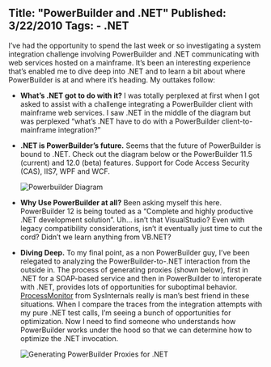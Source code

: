 Title: "PowerBuilder and .NET"
Published: 3/22/2010
Tags:
    - .NET
---
I’ve had the opportunity to spend the last week or so investigating a system integration challenge involving PowerBuilder and .NET communicating with web services hosted on a mainframe. It’s been an interesting experience that’s enabled me to dive deep into .NET and to learn a bit about where PowerBuilder is at and where it’s heading. My outtakes follow:

* **What’s .NET got to do with it?** I was totally perplexed at first when I got asked to assist with a challenge integrating a PowerBuilder client with mainframe web services. I saw .NET in the middle of the diagram but was perplexed “what’s .NET have to do with a PowerBuilder client-to- mainframe integration?”
* **.NET is PowerBuilder’s future.** Seems that the future of PowerBuilder is bound to .NET. Check out the diagram below or the PowerBuilder 11.5 (current) and 12.0 (beta) features. Support for Code Access Security (CAS), IIS7, WPF and WCF.

    ![Powerbuilder Diagram](https://s3.amazonaws.com/s3.beckshome.com/20100322-PowerBuilder-Diagram.gif)

* **Why Use PowerBuilder at all?** Been asking myself this here. PowerBuilder 12 is being touted as a “Complete and highly productive .NET development solution”. Uh… isn’t that VisualStudio? Even with legacy compatibility considerations, isn’t it eventually just time to cut the cord? Didn’t we learn anything from VB.NET?
* **Diving Deep.** To my final point, as a non PowerBuilder guy, I’ve been relegated to analyzing the PowerBuilder-to-.NET interaction from the outside in. The process of generating proxies (shown below), first in .NET for a SOAP-based service and then in PowerBuilder to interoperate with .NET, provides lots of opportunities for suboptimal behavior. [ProcessMonitor](https://docs.microsoft.com/en-us/sysinternals/downloads/procmon) from SysInternals really is man’s best friend in these situations. When I compare the traces from the integration attempts with my pure .NET test calls, I’m seeing a bunch of opportunities for optimization. Now I need to find someone who understands how PowerBuilder works under the hood so that we can determine how to optimize the .NET invocation.

    ![Generating PowerBuilder Proxies for .NET](https://s3.amazonaws.com/s3.beckshome.com/20100322-Generating-PowerBuilder-Proxies-for-DotNet.png)